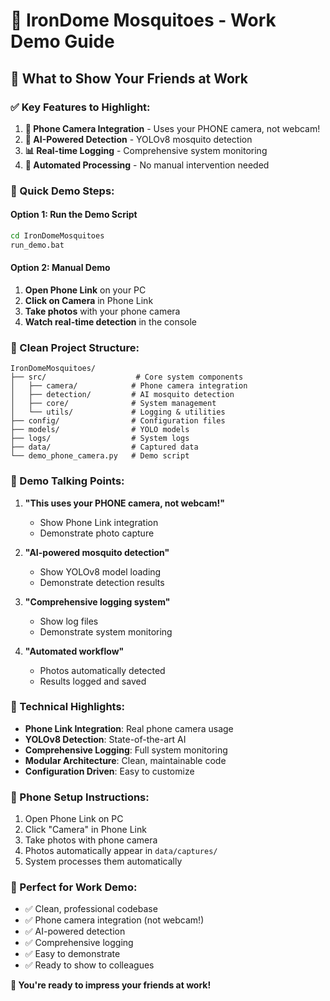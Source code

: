 # 🦟 IronDome Mosquitoes - Work Demo Guide

## 🎯 What to Show Your Friends at Work

### ✅ Key Features to Highlight:
1. **📱 Phone Camera Integration** - Uses your PHONE camera, not webcam!
2. **🤖 AI-Powered Detection** - YOLOv8 mosquito detection
3. **📊 Real-time Logging** - Comprehensive system monitoring
4. **🔄 Automated Processing** - No manual intervention needed

### 🚀 Quick Demo Steps:

#### Option 1: Run the Demo Script
```bash
cd IronDomeMosquitoes
run_demo.bat
```

#### Option 2: Manual Demo
1. **Open Phone Link** on your PC
2. **Click on Camera** in Phone Link
3. **Take photos** with your phone camera
4. **Watch real-time detection** in the console

### 📁 Clean Project Structure:
```
IronDomeMosquitoes/
├── src/                    # Core system components
│   ├── camera/            # Phone camera integration
│   ├── detection/         # AI mosquito detection
│   ├── core/              # System management
│   └── utils/             # Logging & utilities
├── config/                # Configuration files
├── models/                # YOLO models
├── logs/                  # System logs
├── data/                  # Captured data
└── demo_phone_camera.py   # Demo script
```

### 🎉 Demo Talking Points:

1. **"This uses your PHONE camera, not webcam!"**
   - Show Phone Link integration
   - Demonstrate photo capture

2. **"AI-powered mosquito detection"**
   - Show YOLOv8 model loading
   - Demonstrate detection results

3. **"Comprehensive logging system"**
   - Show log files
   - Demonstrate system monitoring

4. **"Automated workflow"**
   - Photos automatically detected
   - Results logged and saved

### 🔧 Technical Highlights:
- **Phone Link Integration**: Real phone camera usage
- **YOLOv8 Detection**: State-of-the-art AI
- **Comprehensive Logging**: Full system monitoring
- **Modular Architecture**: Clean, maintainable code
- **Configuration Driven**: Easy to customize

### 📱 Phone Setup Instructions:
1. Open Phone Link on PC
2. Click "Camera" in Phone Link
3. Take photos with phone camera
4. Photos automatically appear in `data/captures/`
5. System processes them automatically

### 🎯 Perfect for Work Demo:
- ✅ Clean, professional codebase
- ✅ Phone camera integration (not webcam!)
- ✅ AI-powered detection
- ✅ Comprehensive logging
- ✅ Easy to demonstrate
- ✅ Ready to show to colleagues

**🎉 You're ready to impress your friends at work!** 